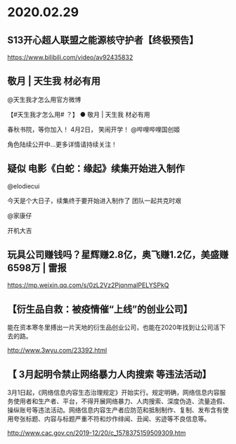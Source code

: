 # 2020.02.29 
## S13开心超人联盟之能源核守护者【终极预告】


https://www.bilibili.com/video/av92435832

 


## 敬月 | 天生我 材必有用

@天生我才怎么用官方微博                            

【#天生我才怎么用# ？】
● 敬月 | 天生我 材必有用

春秋书院，等你加入！
4月2日，  笑闹开学！
@哔哩哔哩国创姬  

角色陆续公开中...更多详情请持续关注！


## 疑似 电影《白蛇：缘起》续集开始进入制作 

@elodiecui                            

今天是个大日子，续集终于要开始进入制作了
团队一起共克时艰

@家康仔

开机大吉



## 玩具公司赚钱吗？星辉赚2.8亿，奥飞赚1.2亿，美盛赚6598万 | 雷报

https://mp.weixin.qq.com/s/0zL2Vz2PjqnmalPELYSPkQ


## 【衍生品自救：被疫情催“上线”的创业公司】

能在资本寒冬里搏出一片天地的衍生品创业公司，也能在2020年找到让公司活下去的路。

http://www.3wyu.com/23392.html


## 【 3月起明令禁止网络暴力人肉搜索 等违法活动】

3月1日起，《网络信息内容生态治理规定》开始实行。规定明确，网络信息内容服务使用者和生产者、平台，不得开展网络暴力、人肉搜索、深度伪造、流量造假、操纵账号等违法活动。网络信息内容生产者应防范和抵制制作、复制、发布含有使用夸张标题、内容与标题严重不符和炒作绯闻、丑闻、劣迹等不良信息等。

http://www.cac.gov.cn/2019-12/20/c_1578375159509309.htm
